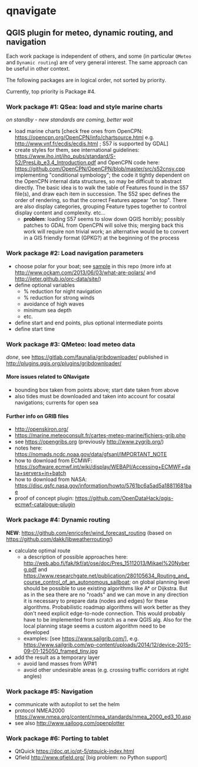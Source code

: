 # qnavigate
## QGIS plugin for meteo, dynamic routing, and navigation

Each work package is independent of others, and some (in particular `QMeteo` and `Dynamic routing`) are of very general interest.
The same approach can be useful in other context.

The following packages are in logical order, not sorted by priority.

Currently, top priority is Package #4.

### Work package #1: QSea: load and style marine charts
*on standby - new standards are coming, better wait*
* load marine charts [check free ones from OpenCPN: https://opencpn.org/OpenCPN/info/chartsource.html 
e.g. http://www.vnf.fr/ecdis/ecdis.html ; S57 is supported by GDAL]
* create styles for them, see international guidelines: https://www.iho.int/iho_pubs/standard/S-52/PresLib_e3.4_Introduction.pdf and OpenCPN code here: https://github.com/OpenCPN/OpenCPN/blob/master/src/s52cnsy.cpp implementing "conditional symbology"; the code it tightly dependent on the OpenCPN internal data structures, so may be difficult to abstract directly. The basic idea is to walk the table of Features found in the S57 file(s), and draw each item in succession.  The S52 spec defines the order of rendering, so that the correct Features appear "on top".  There are also display categories, grouping Feature types together to control display content and complexity. etc...
  * **problem**: loading S57 seems to slow down QGIS horribly; possibly patches to GDAL from OpenCPN will solve this; merging back this work will require non trivial work; an alternative would be to convert in a GIS friendly format (GPKG?) at the beginning of the process

### Work package #2: Load navigation parameters
* choose polar for your boat; see [sample](./sunodyssey36i.pol) in this repo (more info at http://www.ockam.com/2013/06/03/what-are-polars/ and http://jieter.github.io/orc-data/site/)
* define optional variables
  * % reduction for night navigation
  * % reduction for strong winds
  * avoidance of high waves
  * minimum sea depth
  * etc.
* define start and end points, plus optional intermediate points
* define start time

### Work package #3: QMeteo: load meteo data

*done*, see https://gitlab.com/faunalia/gribdownloader/ published in http://plugins.qgis.org/plugins/gribdownloader/

#### More issues related to QNavigate
* bounding box taken from points above; start date taken from above 
* also tides must be downloaded and taken into account for cosatal navigations; currents for open sea

#### Further info on GRIB files
* http://openskiron.org/
* https://marine.meteoconsult.fr/cartes-meteo-marine/fichiers-grib.php
* see https://opengribs.org (previously http://www.zygrib.org/)
* notes here: https://nomads.ncdc.noaa.gov/data/gfsanl/IMPORTANT_NOTE 
* how to download from ECMWF: https://software.ecmwf.int/wiki/display/WEBAPI/Accessing+ECMWF+data+servers+in+batch
* how to download from NASA: https://disc.gsfc.nasa.gov/information/howto/5761bc6a5ad5a18811681bae
* proof of concept plugin: https://github.com/OpenDataHack/qgis-ecmwf-catalogue-plugin

### Work package #4: Dynamic routing
**NEW**: https://github.com/enricofer/wind_forecast_routing (based on https://github.com/dakk/libweatherrouting/)
* calculate optimal route
  * a description of possible approaches here: http://web.abo.fi/fak/tkf/at/ose/doc/Pres_15112013/Mikael%20Nyberg.pdf and https://www.researchgate.net/publication/280105634_Routing_and_course_control_of_an_autonomous_sailboat; on global planning level should be possible to use existing algorithms like A* or Dijkstra. But as in the sea there are no "roads" and we can move in any direction it is necessary to prepare data (nodes and edges) for these algorithms. Probabilistic
roadmap algorithms will work better as they don't need explicit edge-to-node connection. This would probably have to be implemented from scratch as a new QGIS alg. Also for the local planning stage seems a custom algorithm need to be developed
  * examples: [see https://www.sailgrib.com/], e.g. https://www.sailgrib.com/wp-content/uploads/2014/12/device-2015-09-01-125050_framed_tiny.jpg
* add the result as a temporary layer
  * avoid land masses from WP#1
  * avoid other undesirable areas (e.g. crossing traffic corridors at right angles)

### Work package #5: Navigation
* communicate with autopilot to set the helm
* protocol NMEA2000 https://www.nmea.org/content/nmea_standards/nmea_2000_ed3_10.asp
* see also http://www.sailoog.com/openplotter

### Work package #6: Porting to tablet
* QtQuick https://doc.qt.io/qt-5/qtquick-index.html
* Qfield http://www.qfield.org/ [big problem: no Python support]
